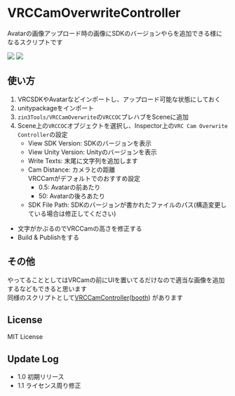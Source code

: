 # VRCCamOverwriteController
Avatarの画像アップロード時の画像にSDKのバージョンやらを追加できる様になるスクリプトです  

![](https://cdn.discordapp.com/attachments/589079124618903553/711114620471083068/unknown.png)
![](https://cdn.discordapp.com/attachments/589079124618903553/711115448023777361/unknown.png)
## 使い方
1. VRCSDKやAvatarなどインポートし、アップロード可能な状態にしておく
1. unitypackageをインポート
1. `zin3Tools/VRCCamOverwrite`の`VRCCOC`プレハブをSceneに追加
1. Scene上の`VRCCOC`オブジェクトを選択し、Inspector上の`VRC Cam Overwrite Controller`の設定
    - View SDK Version: SDKのバージョンを表示
    - View Unity Version: Unityのバージョンを表示
    - Write Texts: 末尾に文字列を追加します
    - Cam Distance: カメラとの距離  
        VRCCamがデフォルトでのおすすめ設定
        - 0.5: Avatarの前あたり
        - 50: Avatarの後ろあたり
    - SDK File Path: SDKのバージョンが書かれたファイルのパス(構造変更している場合は修正してください)
- 文字がかぶるのでVRCCamの高さを修正する
- Build & Publishをする

## その他
やってることとしてはVRCamの前にUIを置いてるだけなので適当な画像を追加するなどもできると思います  
同様のスクリプトとして[VRCCamController](https://github.com/kmnk/VRCCamController)([booth](https://booth.pm/ja/items/1296842)) があります
## License
MIT License
## Update Log
- 1.0 初期リリース
- 1.1 ライセンス周り修正
